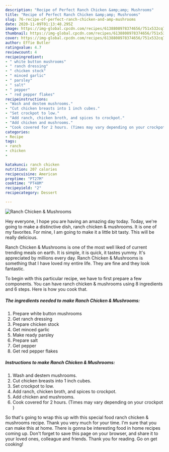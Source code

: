 ```yaml
---
description: "Recipe of Perfect Ranch Chicken &amp;amp; Mushrooms"
title: "Recipe of Perfect Ranch Chicken &amp;amp; Mushrooms"
slug: 76-recipe-of-perfect-ranch-chicken-and-amp-mushrooms
date: 2020-11-09T01:13:48.295Z
image: https://img-global.cpcdn.com/recipes/6138808978374656/751x532cq70/ranch-chicken-mushrooms-recipe-main-photo.jpg
thumbnail: https://img-global.cpcdn.com/recipes/6138808978374656/751x532cq70/ranch-chicken-mushrooms-recipe-main-photo.jpg
cover: https://img-global.cpcdn.com/recipes/6138808978374656/751x532cq70/ranch-chicken-mushrooms-recipe-main-photo.jpg
author: Effie Butler
ratingvalue: 4.7
reviewcount: 4
recipeingredient:
- " white button mushrooms"
- " ranch dressing"
- " chicken stock"
- " minced garlic"
- " parsley"
- " salt"
- " pepper"
- " red pepper flakes"
recipeinstructions:
- "Wash and destem mushrooms."
- "Cut chicken breasts into 1 inch cubes."
- "Set crockpot to low."
- "Add ranch, chicken broth, and spices to crockpot."
- "Add chicken and mushrooms."
- "Cook covered for 2 hours. (Times may vary depending on your crockpot )"
categories:
- Recipe
tags:
- ranch
- chicken
- 

katakunci: ranch chicken  
nutrition: 207 calories
recipecuisine: American
preptime: "PT27M"
cooktime: "PT48M"
recipeyield: "2"
recipecategory: Dessert

---
```



![Ranch Chicken &amp; Mushrooms](https://img-global.cpcdn.com/recipes/6138808978374656/751x532cq70/ranch-chicken-mushrooms-recipe-main-photo.jpg)

Hey everyone, I hope you are having an amazing day today. Today, we're going to make a distinctive dish, ranch chicken &amp; mushrooms. It is one of my favorites. For mine, I am going to make it a little bit tasty. This will be really delicious.

Ranch Chicken &amp; Mushrooms is one of the most well liked of current trending meals on earth. It is simple, it is quick, it tastes yummy. It's appreciated by millions every day. Ranch Chicken &amp; Mushrooms is something that I have loved my entire life. They are fine and they look fantastic.




To begin with this particular recipe, we have to first prepare a few components. You can have ranch chicken &amp; mushrooms using 8 ingredients and 6 steps. Here is how you cook that.

<!--inarticleads1-->

##### The ingredients needed to make Ranch Chicken &amp; Mushrooms:

1. Prepare  white button mushrooms
1. Get  ranch dressing
1. Prepare  chicken stock
1. Get  minced garlic
1. Make ready  parsley
1. Prepare  salt
1. Get  pepper
1. Get  red pepper flakes




<!--inarticleads2-->

##### Instructions to make Ranch Chicken &amp; Mushrooms:

1. Wash and destem mushrooms.
1. Cut chicken breasts into 1 inch cubes.
1. Set crockpot to low.
1. Add ranch, chicken broth, and spices to crockpot.
1. Add chicken and mushrooms.
1. Cook covered for 2 hours. (Times may vary depending on your crockpot )




So that's going to wrap this up with this special food ranch chicken &amp; mushrooms recipe. Thank you very much for your time. I'm sure that you can make this at home. There is gonna be interesting food in home recipes coming up. Don't forget to save this page on your browser, and share it to your loved ones, colleague and friends. Thank you for reading. Go on get cooking!
